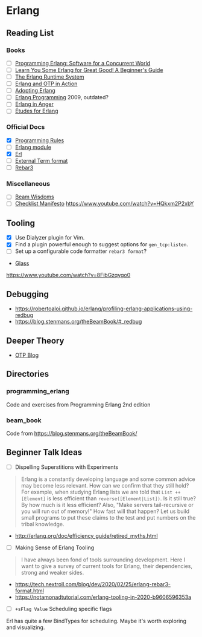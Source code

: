 # Erlang

## Reading List

### Books

- [ ] [Programming Erlang: Software for a Concurrent World](https://books.google.se/books/about/Programming_Erlang.html)
- [ ] [Learn You Some Erlang for Great Good! A Beginner's Guide](https://learnyousomeerlang.com/content)
- [ ] [The Erlang Runtime System](https://blog.stenmans.org/theBeamBook/)
- [ ] [Erlang and OTP in Action](https://www.manning.com/books/erlang-and-otp-in-action)
- [ ] [Adopting Erlang](https://adoptingerlang.org)
- [ ] [Erlang Programming](https://www.oreilly.com/library/view/erlang-programming/9780596803940/) 2009, outdated?
- [ ] [Erlang in Anger](http://www.erlang-in-anger.com/)
- [ ] [Études for Erlang](https://www.oreilly.com/library/view/etudes-for-erlang/9781491917657/)

### Official Docs
- [X] [Programming Rules](http://www.erlang.se/doc/programming_rules.shtml)
- [ ] [Erlang module](http://erlang.org/doc/man/erlang.html)
- [X] [Erl](http://erlang.org/doc/man/erl.html)
- [ ] [External Term format](https://erlang.org/doc/apps/erts/erl_ext_dist.html)
- [ ] [Rebar3](https://www.rebar3.org/docs/)

### Miscellaneous
- [ ] [Beam Wisdoms](http://beam-wisdoms.clau.se/en/latest/)
- [ ] [Checklist Manifesto](https://www.amazon.com/Checklist-Manifesto-How-Things-Right/dp/0312430000)
https://www.youtube.com/watch?v=HQkxm2P2xbY

## Tooling

- [x] Use Dialyzer plugin for Vim.
- [x] Find a plugin powerful enough to suggest options for `gen_tcp:listen`.
- [ ] Set up a configurable code formatter `rebar3 format`?

* [Glass](https://github.com/klarna-incubator/glass)

https://www.youtube.com/watch?v=8FibGzqygo0

## Debugging

* https://robertoaloi.github.io/erlang/profiling-erlang-applications-using-redbug
* https://blog.stenmans.org/theBeamBook/#_redbug

## Deeper Theory
* [OTP Blog](http://blog.erlang.org/)

## Directories

### programming_erlang

Code and exercises from Programming Erlang 2nd edition

### beam_book

Code from https://blog.stenmans.org/theBeamBook/

## Beginner Talk Ideas

- [ ] Dispelling Superstitions with Experiments

> Erlang is a constantly developing language and some common advice may become less relevant. How can we confirm that they still hold? For example, when studying Erlang lists we are told that `List ++ [Element]` is less efficient than `reverse([Element|List])`. Is it still true? By how much is it less efficient? Also, "Make servers tail-recursive or you will run out of memory!" How fast will that happen? Let us build small programs to put these claims to the test and put numbers on the tribal knowledge.

* http://erlang.org/doc/efficiency_guide/retired_myths.html

- [ ] Making Sense of Erlang Tooling

> I have always been fond of tools surrounding development. Here I want to give a survey of current tools for Erlang, their dependencies, strong and weaker sides.

* https://tech.nextroll.com/blog/dev/2020/02/25/erlang-rebar3-format.html
* https://notamonadtutorial.com/erlang-tooling-in-2020-b9606596353a

- [ ] `+sFlag Value` Scheduling specific flags

Erl has quite a few BindTypes for scheduling. Maybe it's worth exploring and visualizing.
